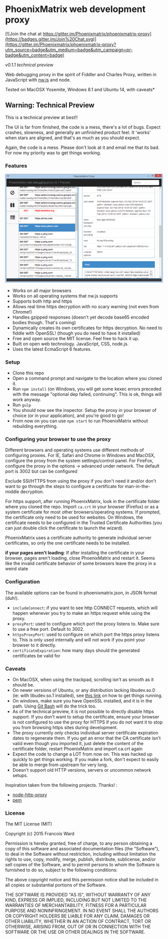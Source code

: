 PhoenixMatrix web development proxy
===================================

[![Join the chat at https://gitter.im/Phoenixmatrix/phoenixmatrix-proxy](https://badges.gitter.im/Join%20Chat.svg)](https://gitter.im/Phoenixmatrix/phoenixmatrix-proxy?utm_source=badge&utm_medium=badge&utm_campaign=pr-badge&utm_content=badge)

_v0.1.1 technical preview_

Web debugging proxy in the spirit of Fiddler and Charles Proxy, written in JavaScript with [nw.js](http://nwjs.io/)
and node.

Tested on MacOSX Yosemite, Windows 8.1 and Ubuntu 14, with caveats*

## Warning: Technical Preview
This is a technical preview at best!!

The UI is far from finished, the code is a mess, there's a lot of bugs. Expect crashes, slowness, and generally an
unfinished product feel. It 'works' when stars are aligned, and that's as much as you should expect.

Again, the code is a mess. Please don't look at it and email me that its bad. For now my priority was to get things working.

### Features

![PhoenixMatrix web development proxy](/doc/example.png?raw=true "See what happens behind the scene")

* Works on  all major browsers
* Works on all operating systems that nw.js supports
* Supports both http and https
* Allows real time https decryption with no scary warning (not even from Chrome!)
* Handles gzipped responses (doesn't yet decode base65 encoded bodies though. That's coming)
* Dynamically creates its own certificates for https decryption. No need to fiddle with OpenSSL! (though you do need to have it installed)
* Free and open source the MIT license. Feel free to hack it up.
* Built on open web technology. JavaScript, CSS, node.js.
* Uses the latest EcmaScript 6 features.

### Setup
* Clone this repo
* Open a command prompt and navigate to the location where you cloned it.
* Run `npm install` (on Windows, you will get some kexec errors preceded with the message "optional dep failed, continuing".
 This is ok, things will work anyway.
* Run `gulp`
* You should now see the inspector. Setup the proxy in your browser of choice (or in your application), and you're good to go!
* From now on you can use `npm start` to run PhoenixMatrix without rebuilding everything.

### Configuring your browser to use the proxy

Different browsers and operating systems use different methods of configuring proxies. For IE, Safari and Chrome in Windows and MacOSX, configure
the proxy from the system settings/control panel. For FireFox, configure the proxy in the options -> advanced under network. The default port is 3002 but
can be configured

Exclude SSl/HTTPS from using the proxy if you don't need it and/or don't want to go through the steps to configure a certificate for man-in-the-middle decryption.

For https support, after running PhoenixMatrix, look in the certificate folder where you cloned the repo. Import `ca.crt` in your browser (Firefox)
or as a system certificate for most other browsers/operating systems. If prompted, the certificate only need to be used for websites. On Windows, the certificate needs to
be configured in the Trusted Certificate Authorities (you can just double click the certificate to launch the wizard).

PhoenixMatrix uses a certificate authority to generate individual server certificates, so only the one certificate needs to be installed.

**if your pages aren't loading**: If after installing the certificate in your browser, pages aren't loading, close PhoenixMatrix and restart it. Seems like the invalid certificate
behavior of some browsers leave the proxy in a weird state

### Configuration

The available options can be found in phoenixmatrix.json, in JSON format (duh!).
* `includeConnect`: if you want to see http CONNECT requests, which will happen whenever you try to make an https request while using the proxy.
* `proxyPort`: used to configure which port the proxy listens to. Make sure to use a free port. Default to 3002.
* `httpsProxyPort`: used to configure on which port the https proxy listens to. This is only used internally and will not work
if you point your browser to it directly.
* `certificateExpiration`: how many days should the generated certificates be valid for

### Caveats
* On MacOSX, when using the trackpad, scrolling isn't as smooth as it should be.
* On newer versions of Ubuntu, or any distribution lacking libudev.so.0 (ie: with libudev.so.1 installed), see
[this link](https://github.com/nwjs/nw.js/wiki/The-solution-of-lacking-libudev.so.0) on how to get things running.
* On windows, make sure you have OpenSSL installed, and it is in the path. Using [Git Bash](http://git-scm.com/downloads)
will do the trick too.
* As of the technical preview, it is not possible to directly disable https support. If you don't want to setup the certificate, ensure your browser is not
configured to use the proxy for HTTPS if you do not want it to stop you from browsing https sites during development.
* The proxy currently only checks individual server certificate expiration dates to regenerate them. If you get an error that the CA certificate isn't valid
even though you imported it, just delete the content of the certificate folder, restart PhoenixMatrix and import ca.crt again
* Expect the code to change a LOT from now on. This was hacked up quickly to get things working. If you make a fork, don't expect to easily be able to merge from
upstream for very long.
* Doesn't support old HTTP versions, servers or uncommon network setups.

Inspiration taken from the following projects. Thanks! :
* [node-http-proxy](https://github.com/nodejitsu/node-http-proxy)
* [pem](https://github.com/andris9/pem)

### License

The MIT License (MIT)

Copyright (c) 2015 Francois Ward

Permission is hereby granted, free of charge, to any person obtaining a copy
of this software and associated documentation files (the "Software"), to deal
in the Software without restriction, including without limitation the rights
to use, copy, modify, merge, publish, distribute, sublicense, and/or sell
copies of the Software, and to permit persons to whom the Software is
furnished to do so, subject to the following conditions:

The above copyright notice and this permission notice shall be included in all
copies or substantial portions of the Software.

THE SOFTWARE IS PROVIDED "AS IS", WITHOUT WARRANTY OF ANY KIND, EXPRESS OR
IMPLIED, INCLUDING BUT NOT LIMITED TO THE WARRANTIES OF MERCHANTABILITY,
FITNESS FOR A PARTICULAR PURPOSE AND NONINFRINGEMENT. IN NO EVENT SHALL THE
AUTHORS OR COPYRIGHT HOLDERS BE LIABLE FOR ANY CLAIM, DAMAGES OR OTHER
LIABILITY, WHETHER IN AN ACTION OF CONTRACT, TORT OR OTHERWISE, ARISING FROM,
OUT OF OR IN CONNECTION WITH THE SOFTWARE OR THE USE OR OTHER DEALINGS IN THE
SOFTWARE.
